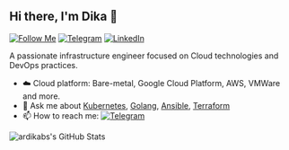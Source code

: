 ## Hi there, I'm Dika 👋
[![Follow Me](https://img.shields.io/github/followers/ardikabs?label=Follow&style=social)](https://github.com/ardikabs)
[![Telegram](https://img.shields.io/static/v1?label=%20&message=Telegram&logo=Telegram&style=flat&labelColor=grey)](https://t.me/ardikabs)
[![LinkedIn](https://img.shields.io/static/v1?label=%20&message=LinkedIn&logo=LinkedIn&style=flat&labelColor=grey)](https://www.linkedin.com/in/ardikabs/)

A passionate infrastructure engineer focused on Cloud technologies and DevOps practices.

- ☁️ Cloud platform: Bare-metal, Google Cloud Platform, AWS, VMWare and more.
- 💬 Ask me about [Kubernetes](https://kubernetes.io), [Golang](https://golang.org), [Ansible](https://docs.ansible.com), [Terraform](https://terraform.io)
- 📫 How to reach me: [![Telegram](https://img.shields.io/static/v1?label=%20&message=me@ardikabs.com&logo=gmail&style=flat&labelColor=white)](mailto:me@ardikabs.com)


![ardikabs's GitHub Stats](https://github-readme-stats.vercel.app/api?username=ardikabs&show_icons=true&count_private=true&line_height=40)